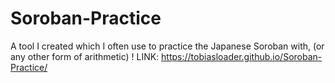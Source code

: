 # Soroban-Practice
A tool I created which I often use to practice the Japanese Soroban with, (or any other form of arithmetic) !
LINK: https://tobiasloader.github.io/Soroban-Practice/
